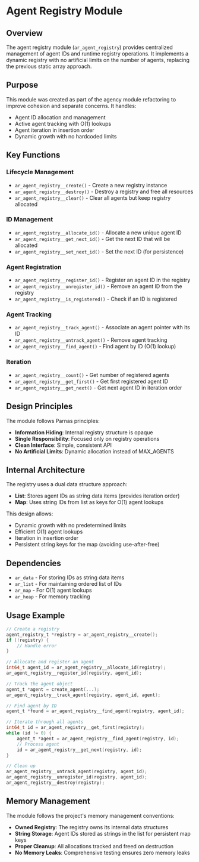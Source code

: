 # Agent Registry Module

## Overview

The agent registry module (`ar_agent_registry`) provides centralized management of agent IDs and runtime registry operations. It implements a dynamic registry with no artificial limits on the number of agents, replacing the previous static array approach.

## Purpose

This module was created as part of the agency module refactoring to improve cohesion and separate concerns. It handles:
- Agent ID allocation and management
- Active agent tracking with O(1) lookups
- Agent iteration in insertion order
- Dynamic growth with no hardcoded limits

## Key Functions

### Lifecycle Management
- `ar_agent_registry__create()` - Create a new registry instance
- `ar_agent_registry__destroy()` - Destroy a registry and free all resources
- `ar_agent_registry__clear()` - Clear all agents but keep registry allocated

### ID Management
- `ar_agent_registry__allocate_id()` - Allocate a new unique agent ID
- `ar_agent_registry__get_next_id()` - Get the next ID that will be allocated
- `ar_agent_registry__set_next_id()` - Set the next ID (for persistence)

### Agent Registration
- `ar_agent_registry__register_id()` - Register an agent ID in the registry
- `ar_agent_registry__unregister_id()` - Remove an agent ID from the registry
- `ar_agent_registry__is_registered()` - Check if an ID is registered

### Agent Tracking
- `ar_agent_registry__track_agent()` - Associate an agent pointer with its ID
- `ar_agent_registry__untrack_agent()` - Remove agent tracking
- `ar_agent_registry__find_agent()` - Find agent by ID (O(1) lookup)

### Iteration
- `ar_agent_registry__count()` - Get number of registered agents
- `ar_agent_registry__get_first()` - Get first registered agent ID
- `ar_agent_registry__get_next()` - Get next agent ID in iteration order

## Design Principles

The module follows Parnas principles:
- **Information Hiding**: Internal registry structure is opaque
- **Single Responsibility**: Focused only on registry operations
- **Clean Interface**: Simple, consistent API
- **No Artificial Limits**: Dynamic allocation instead of MAX_AGENTS

## Internal Architecture

The registry uses a dual data structure approach:
- **List**: Stores agent IDs as string data items (provides iteration order)
- **Map**: Uses string IDs from list as keys for O(1) agent lookups

This design allows:
- Dynamic growth with no predetermined limits
- Efficient O(1) agent lookups
- Iteration in insertion order
- Persistent string keys for the map (avoiding use-after-free)

## Dependencies

- `ar_data` - For storing IDs as string data items
- `ar_list` - For maintaining ordered list of IDs
- `ar_map` - For O(1) agent lookups
- `ar_heap` - For memory tracking

## Usage Example

```c
// Create a registry
agent_registry_t *registry = ar_agent_registry__create();
if (!registry) {
    // Handle error
}

// Allocate and register an agent
int64_t agent_id = ar_agent_registry__allocate_id(registry);
ar_agent_registry__register_id(registry, agent_id);

// Track the agent object
agent_t *agent = create_agent(...);
ar_agent_registry__track_agent(registry, agent_id, agent);

// Find agent by ID
agent_t *found = ar_agent_registry__find_agent(registry, agent_id);

// Iterate through all agents
int64_t id = ar_agent_registry__get_first(registry);
while (id != 0) {
    agent_t *agent = ar_agent_registry__find_agent(registry, id);
    // Process agent
    id = ar_agent_registry__get_next(registry, id);
}

// Clean up
ar_agent_registry__untrack_agent(registry, agent_id);
ar_agent_registry__unregister_id(registry, agent_id);
ar_agent_registry__destroy(registry);
```

## Memory Management

The module follows the project's memory management conventions:
- **Owned Registry**: The registry owns its internal data structures
- **String Storage**: Agent IDs stored as strings in the list for persistent map keys
- **Proper Cleanup**: All allocations tracked and freed on destruction
- **No Memory Leaks**: Comprehensive testing ensures zero memory leaks